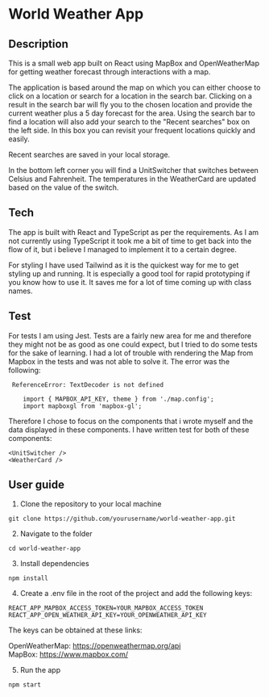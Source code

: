 # World Weather App

## Description
This is a small web app built on React using MapBox and OpenWeatherMap for getting weather forecast through interactions with a map.

The application is based around the map on which you can either choose to click on a location or search for a location in the search bar. Clicking on a result in the search bar will fly you to the chosen location and provide the current weather plus a 5 day forecast for the area. Using the search bar to find a location will also add your search to the "Recent searches" box on the left side. In this box you can revisit your frequent locations quickly and easily.

Recent searches are saved in your local storage.

In the bottom left corner you will find a UnitSwitcher that switches between Celsius and Fahrenheit. The temperatures in the WeatherCard are updated based on the value of the switch.

## Tech
The app is built with React and TypeScript as per the requirements. As I am not currently using TypeScript it took me a bit of time to get back into the flow of it, but i believe I managed to implement it to a certain degree. 

For styling I have used Tailwind as it is the quickest way for me to get styling up and running. It is especially a good tool for rapid prototyping if you know how to use it. 
It saves me for a lot of time coming up with class names.

## Test
For tests I am using Jest. Tests are a fairly new area for me and therefore they might not be as good as one could expect, but I tried to do some tests for the sake of learning.
I had a lot of trouble with rendering the Map from Mapbox in the tests and was not able to solve it. The error was the following: 

```
 ReferenceError: TextDecoder is not defined

    import { MAPBOX_API_KEY, theme } from './map.config';
    import mapboxgl from 'mapbox-gl';
```

Therefore I chose to focus on the components that i wrote myself and the data displayed in these components.
I have written test for both of these components:

```
<UnitSwitcher />
<WeatherCard />
```

## User guide
1. Clone the repository to your local machine
  
```
git clone https://github.com/yourusername/world-weather-app.git 
```


2. Navigate to the folder
```
cd world-weather-app
```


3. Install dependencies
```
npm install
```


4. Create a .env file in the root of the project and add the following keys:
```
REACT_APP_MAPBOX_ACCESS_TOKEN=YOUR_MAPBOX_ACCESS_TOKEN
REACT_APP_OPEN_WEATHER_API_KEY=YOUR_OPENWEATHER_API_KEY
```

The keys can be obtained at these links: 

OpenWeatherMap: https://openweathermap.org/api
<br>
MapBox: https://www.mapbox.com/


5. Run the app
```
npm start
```

